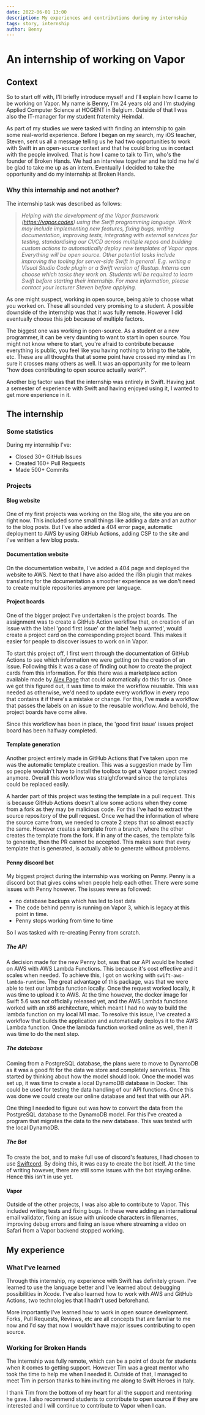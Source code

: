 ```yaml
---
date: 2022-06-01 13:00
description: My experiences and contributions during my internship
tags: story, internship
author: Benny
---
```

# An internship of working on Vapor

## Context

So to start off with, I'll briefly introduce myself and I'll explain how I came to be working on Vapor. My name is Benny, I'm 24 years old and I'm studying Applied Computer Science at HOGENT in Belgium. Outside of that I was also the IT-manager for my student fraternity Heimdal. 

As part of my studies we were tasked with finding an internship to gain some real-world experience. Before I began on my search, my iOS teacher, Steven, sent us all a message telling us he had two opportunities to work with Swift in an open-source context and that he could bring us in contact with the people involved. That is how I came to talk to Tim, who's the founder of Broken Hands. We had an interview together and he told me he'd be glad to take me up as an intern. Eventually I decided to take the opportunity and do my internship at Broken Hands.

### Why this internship and not another?

The internship task was described as follows:

> *Helping with the development of the Vapor framework (https://vapor.codes) using the Swift programming language. Work may include implementing new features, fixing bugs, writing documentation, improving tests, integrating with external services for testing, standardising our CI/CD across multiple repos and building custom actions to automatically deploy new templates of Vapor apps. Everything will be open source. Other potential tasks include improving the tooling for server-side Swift in general. E.g. writing a Visual Studio Code plugin or a Swift version of Rustup. Interns can choose which tasks they work on. Students will be required to learn Swift before starting their internship. For more information, please contact your lecturer Steven before applying.*

As one might suspect, working in open source, being able to choose what you worked on. These all sounded very promising to a student. A possible downside of the internship was that it was fully remote. However I did eventually choose this job because of multiple factors. 

The biggest one was working in open-source. As a student or a new programmer, it can be very daunting to want to start in open source. You might not know where to start, you're afraid to contribute because everything is public, you feel like you having nothing to bring to the table, etc. These are all thoughts that at some point have crossed my mind as I'm sure it crosses many others as well. It was an opportunity for me to learn "how does contributing to open source actually work?". 

Another big factor was that the internship was entirely in Swift. Having just a semester of experience with Swift and having enjoyed using it, I wanted to get more experience in it.

## The internship

### Some statistics

During my internship I've:  
- Closed 30+ GitHub Issues  
- Created 160+ Pull Requests  
- Made 500+ Commits

### Projects

#### Blog website  
  
One of my first projects was working on the Blog site, the site you are on right now. This included some small things like adding a date and an author to the blog posts. But I've also added a 404 error page, automatic deployment to AWS by using GitHub Actions, adding CSP to the site and I've written a few blog posts.

#### Documentation website  
  
On the documentation website, I've added a 404 page and deployed the website to AWS. Next to that I have also added the i18n plugin that makes translating for the documentation a smoother experience as we don't need to create multiple repositories anymore per language.

#### Project boards  
  
One of the bigger project I've undertaken is the project boards. The assignment was to create a GitHub Action workflow that, on creation of an issue with the label 'good first issue' or the label 'help wanted', would create a project card on the corresponding project board. This makes it easier for people to discover issues to work on in Vapor.

To start this project off, I first went through the documentation of GitHub Actions to see which information we were getting on the creation of an issue. Following this it was a case of finding out how to create the project cards from this information. For this there was a marketplace action available made by [Alex Page](https://github.com/alex-page) that could automatically do this for us. Once we got this figured out, it was time to make the workflow reusable. This was needed as otherwise, we'd need to update every workflow in every repo that contains it if there's a mistake or change. For this, I've made a workflow that passes the labels on an issue to the reusable workflow. And behold, the project boards have come alive.

Since this workflow has been in place, the 'good first issue' issues project board has been halfway completed.

#### Template generation  
  
Another project entirely made in GitHub Actions that I've taken upon me was the automatic template creation. This was a suggestion made by Tim so people wouldn't have to install the toolbox to get a Vapor project created anymore. Overall this workflow was straightforward since the templates could be replaced easily. 

A harder part of this project was testing the template in a pull request. This is because GitHub Actions doesn't allow some actions when they come from a fork as they may be malicious code. For this I've had to extract the source repository of the pull request. Once we had the information of where the source came from, we needed to create 2 steps that so almost exactly the same. However creates a template from a branch, where the other creates the template from the fork. If in any of the cases, the template fails to generate, then the PR cannot be accepted. This makes sure that every template that is generated, is actually able to generate without problems.

#### Penny discord bot  
  
My biggest project during the internship was working on Penny. Penny is a discord bot that gives coins when people help each other. There were some issues with Penny however. The issues were as followed:  
* no database backups which has led to lost data
* The code behind penny is running on Vapor 3, which is legacy at this point in time.
* Penny stops working from time to time

So I was tasked with re-creating Penny from scratch.

##### The API  
  
A decision made for the new Penny bot, was that our API would be hosted on AWS with AWS Lambda Functions. This because it's cost effective and it scales when needed. To achieve this, I got on working with `swift-aws-lambda-runtime`. The great advantage of this package, was that we were able to test our lambda function locally. Once the request worked locally, it was time to upload it to AWS. At the time however, the docker image for Swift 5.6 was not officially released yet, and the AWS Lambda functions worked with an x86 architecture, which meant I had no way to build the lambda function on my local M1 mac. To resolve this issue, I've created a workflow that builds the application and automatically deploys it to the AWS Lambda function. Once the lambda function worked online as well, then it was time to do the next step.

##### The database  
  
Coming from a PostgreSQL database, the plans were to move to DynamoDB as it was a good fit for the data we store and completely serverless. This started by thinking about how the model should look. Once the model was set up, it was time to create a local DynamoDB database in Docker. This could be used for testing the data handling of our API functions. Once this was done we could create our online database and test that with our API.

One thing I needed to figure out was how to convert the data from the PostgreSQL database to the DynamoDB model. For this I've created a program that migrates the data to the new database. This was tested with the local DynamoDB.

##### The Bot  
  
To create the bot, and to make full use of discord's features, I had chosen to use [Swiftcord](https://github.com/SketchMaster2001/Swiftcord). By doing this, it was easy to create the bot itself. At the time of writing however, there are still some issues with the bot staying online. Hence this isn't in use yet.

#### Vapor  
  
Outside of the other projects, I was also able to contribute to Vapor. This included writing tests and fixing bugs. In these were adding an international email validator, fixing an issue with unicode characters in filenames, improving debug errors and fixing an issue where streaming a video on Safari from a Vapor backend stopped working. 

## My experience

### What I've learned

Through this internship, my experience with Swift has definitely grown. I've learned to use the language better and I've learned about debugging possibilities in Xcode. I've also learned how to work with AWS and GitHub Actions, two technologies that I hadn't used beforehand.

More importantly I've learned how to work in open source development. Forks, Pull Requests, Reviews, etc are all concepts that are familiar to me now and I'd say that now I wouldn't have major issues contributing to open source.

### Working for Broken Hands

The internship was fully remote, which can be a point of doubt for students when it comes to getting support. However Tim was a great mentor who took the time to help me when I needed it. Outside of that, I managed to meet Tim in person thanks to him inviting me along to Swift Heroes in Italy.

I thank Tim from the bottom of my heart for all the support and mentoring he gave. I also recommend students to contribute to open source if they are interested and I will continue to contribute to Vapor when I can.
